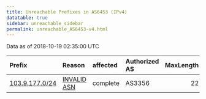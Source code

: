 ```yaml
---
title: Unreachable Prefixes in AS6453 (IPv4)
datatable: true
sidebar: unreachable_sidebar
permalink: unreachable_AS6453-v4.html
---
```


Data as of 2018-10-19 02:35:00 UTC


<div class="datatable-begin"></div>

| Prefix                                                 | Reason                                                                                               | affected   | Authorized AS   |   MaxLength | Anchor                                       |   unreachable /24s |
|:-------------------------------------------------------|:-----------------------------------------------------------------------------------------------------|:-----------|:----------------|------------:|:---------------------------------------------|-------------------:|
| [103.9.177.0/24](https://stat.ripe.net/103.9.177.0/24) | [INVALID ASN](https://rpki-validator.ripe.net/announcement-preview?asn=AS6453&prefix=103.9.177.0/24) | complete   | AS3356          |          22 | [APNIC](unreachable_APNIC_RPKI_Root-v4.html) |                  1 |

<div class="datatable-end"></div>